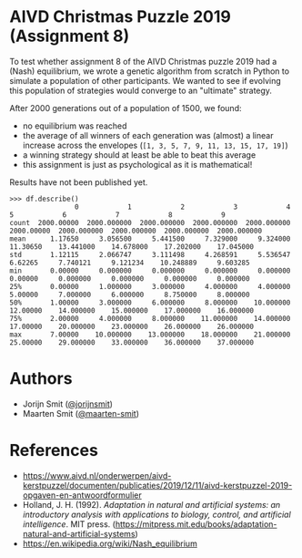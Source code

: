 # AIVD Christmas Puzzle 2019 (Assignment 8)

To test whether assignment 8 of the AIVD Christmas puzzle 2019 had a (Nash) equilibrium, we wrote a genetic algorithm from scratch in Python to simulate a population of other participants. We wanted to see if evolving this population of strategies would converge to an "ultimate" strategy.

After 2000 generations out of a population of 1500, we found:
- no equilibrium was reached
- the average of all winners of each generation was (almost) a linear increase across the envelopes (`[1, 3, 5, 7, 9, 11, 13, 15, 17, 19]`)
- a winning strategy should at least be able to beat this average
- this assignment is just as psychological as it is mathematical!

Results have not been published yet.

```
>>> df.describe()
                0            1            2            3            4           5            6            7            8            9
count  2000.00000  2000.000000  2000.000000  2000.000000  2000.000000  2000.00000  2000.000000  2000.000000  2000.000000  2000.000000
mean      1.17650     3.056500     5.441500     7.329000     9.324000    11.30650    13.441000    14.678000    17.202000    17.045000
std       1.12115     2.066747     3.111498     4.268591     5.536547     6.62265     7.740121     9.121234    10.248889     9.603285
min       0.00000     0.000000     0.000000     0.000000     0.000000     0.00000     0.000000     0.000000     0.000000     0.000000
25%       0.00000     1.000000     3.000000     4.000000     4.000000     5.00000     7.000000     6.000000     8.750000     8.000000
50%       1.00000     3.000000     6.000000     8.000000    10.000000    12.00000    14.000000    15.000000    17.000000    16.000000
75%       2.00000     4.000000     8.000000    11.000000    14.000000    17.00000    20.000000    23.000000    26.000000    26.000000
max       7.00000    10.000000    13.000000    18.000000    21.000000    25.00000    29.000000    33.000000    36.000000    37.000000
```

# Authors
- Jorijn Smit ([@jorijnsmit](https://github.com/jorijnsmit/))
- Maarten Smit ([@maarten-smit](https://github.com/maarten-smit/))

# References
- https://www.aivd.nl/onderwerpen/aivd-kerstpuzzel/documenten/publicaties/2019/12/11/aivd-kerstpuzzel-2019-opgaven-en-antwoordformulier
- Holland, J. H. (1992). *Adaptation in natural and artificial systems: an introductory analysis with applications to biology, control, and artificial intelligence*. MIT press. (https://mitpress.mit.edu/books/adaptation-natural-and-artificial-systems)
- https://en.wikipedia.org/wiki/Nash_equilibrium

